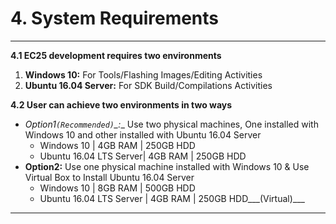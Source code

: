 # 4. System Requirements

------------

__4.1 EC25 development requires two environments__
  1. __Windows 10:__ For Tools/Flashing Images/Editing Activities
  2. __Ubuntu 16.04 Server:__ For SDK Build/Compilations Activities

__4.2 User can achieve two environments in two ways__
   - __Option1_`(Recommended)`_:__ Use two physical machines, One installed with Windows 10 and other installed with Ubuntu 16.04 Server
      - Windows 10 | 4GB RAM | 250GB HDD
      - Ubuntu 16.04 LTS Server| 4GB RAM | 250GB HDD
   - __Option2:__ Use one physical machine installed with Windows 10 & Use Virtual Box to Install Ubuntu 16.04 Server
      - Windows 10 | 8GB RAM | 500GB HDD
      - Ubuntu 16.04 LTS Server | 4GB RAM | 250GB HDD___(Virtual)___

------------
